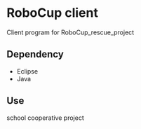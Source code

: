 # RoboCup client
Client program for RoboCup_rescue_project
## Dependency
* Eclipse
* Java

## Use
school cooperative project
